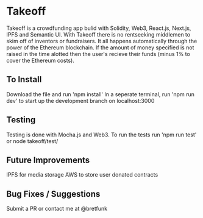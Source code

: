 # Takeoff
Takeoff is a crowdfunding app bulid with Solidity, Web3, React.js, Next.js, IPFS and Semantic UI.
With Takeoff there is no rentseeking middlemen to skim off of inventors or fundraisers.
It all happens automatically through the power of the Ethereum blockchain.
If the amount of money specified is not raised in the time alotted then the user's recieve their funds (minus 1% to cover the Ethereum costs).

## To Install
Download the file and run 'npm install'
In a seperate terminal, run 'npm run dev' to start up the development branch on localhost:3000

## Testing
Testing is done with Mocha.js and Web3.
To run the tests run 'npm run test' or node takeoff/test/<specific file>

## Future Improvements
IPFS for media storage
AWS to store user donated contracts

## Bug Fixes / Suggestions
Submit a PR or contact me at @bretfunk
